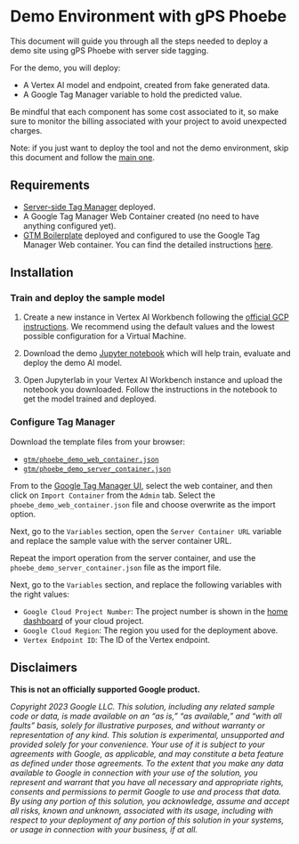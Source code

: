 # Demo Environment with gPS Phoebe

This document will guide you through all the steps needed to deploy a demo site
using gPS Phoebe with server side tagging.

For the demo, you will deploy:

-   A Vertex AI model and endpoint, created from fake generated data.
-   A Google Tag Manager variable to hold the predicted value.

Be mindful that each component has some cost associated to it, so make sure to
monitor the billing associated with your project to avoid unexpected charges.

Note: if you just want to deploy the tool and not the demo environment, skip
this document and follow the [main one](../README.md).

## Requirements

-   [Server-side Tag Manager](https://developers.google.com/tag-platform/learn/sst-fundamentals)
    deployed.
-   A Google Tag Manager Web Container created (no need to have anything
    configured yet).
-   [GTM Boilerplate](https://github.com/gtech-professional-services/gtm-boilerplate)
    deployed and configured to use the Google Tag Manager Web container.
    You can find the detailed instructions
    [here](https://github.com/gtech-professional-services/gtm-boilerplate/blob/main/website/README.md#guided-deployment).

## Installation

### Train and deploy the sample model

1. Create a new instance in Vertex AI Workbench following the [official GCP instructions](https://cloud.google.com/vertex-ai/docs/workbench/instances/create#create). We recommend using the default values and the lowest possible configuration for a Virtual Machine.

2. Download the demo [Jupyter notebook](https://github.com/google-marketing-solutions/gps-phoebe/blob/main/demo/notebook/vertex_ai_demo_product_returns_case_study.ipynb) which will help train, evaluate and deploy the demo AI model.

3. Open Jupyterlab in your Vertex AI Workbench instance and upload the notebook you downloaded. Follow the instructions in the notebook to get the model trained and deployed.

### Configure Tag Manager

Download the template files from your browser:

-   [`gtm/phoebe_demo_web_container.json`](gtm/phoebe_demo_web_container.json)
-   [`gtm/phoebe_demo_server_container.json`](gtm/phoebe_demo_server_container.json)

From to the [Google Tag Manager UI](https://tagmanager.google.com/#/home),
select the web container, and then click on `Import Container` from the `Admin`
tab. Select the `phoebe_demo_web_container.json` file and choose overwrite as
the import option.

Next, go to the `Variables` section, open the `Server Container URL` variable
and replace the sample value with the server container URL.

Repeat the import operation from the server container, and use the
`phoebe_demo_server_container.json` file as the import file.

Next, go to the `Variables` section, and replace the following variables with
the right values:

-   `Google Cloud Project Number`: The project number is shown in the
    [home dashboard](https://console.cloud.google.com/home/dashboard) of your
    cloud project.
-   `Google Cloud Region`: The region you used for the deployment above.
-   `Vertex Endpoint ID`: The ID of the Vertex endpoint.

## Disclaimers

**This is not an officially supported Google product.**

*Copyright 2023 Google LLC. This solution, including any related sample code or
data, is made available on an “as is,” “as available,” and “with all faults”
basis, solely for illustrative purposes, and without warranty or representation
of any kind. This solution is experimental, unsupported and provided solely for
your convenience. Your use of it is subject to your agreements with Google, as
applicable, and may constitute a beta feature as defined under those agreements.
To the extent that you make any data available to Google in connection with your
use of the solution, you represent and warrant that you have all necessary and
appropriate rights, consents and permissions to permit Google to use and process
that data. By using any portion of this solution, you acknowledge, assume and
accept all risks, known and unknown, associated with its usage, including with
respect to your deployment of any portion of this solution in your systems, or
usage in connection with your business, if at all.*
